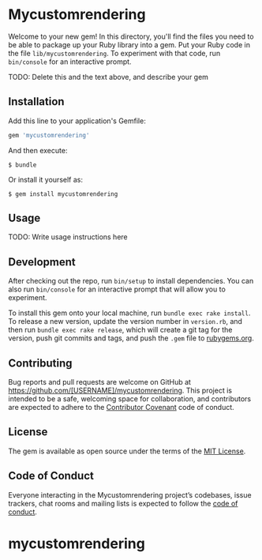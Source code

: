 
# Mycustomrendering

Welcome to your new gem! In this directory, you'll find the files you need to be able to package up your Ruby library into a gem. Put your Ruby code in the file `lib/mycustomrendering`. To experiment with that code, run `bin/console` for an interactive prompt.

TODO: Delete this and the text above, and describe your gem

## Installation

Add this line to your application's Gemfile:

```ruby
gem 'mycustomrendering'
```

And then execute:

    $ bundle

Or install it yourself as:

    $ gem install mycustomrendering

## Usage

TODO: Write usage instructions here

## Development

After checking out the repo, run `bin/setup` to install dependencies. You can also run `bin/console` for an interactive prompt that will allow you to experiment.

To install this gem onto your local machine, run `bundle exec rake install`. To release a new version, update the version number in `version.rb`, and then run `bundle exec rake release`, which will create a git tag for the version, push git commits and tags, and push the `.gem` file to [rubygems.org](https://rubygems.org).

## Contributing

Bug reports and pull requests are welcome on GitHub at https://github.com/[USERNAME]/mycustomrendering. This project is intended to be a safe, welcoming space for collaboration, and contributors are expected to adhere to the [Contributor Covenant](http://contributor-covenant.org) code of conduct.

## License

The gem is available as open source under the terms of the [MIT License](https://opensource.org/licenses/MIT).

## Code of Conduct

Everyone interacting in the Mycustomrendering project’s codebases, issue trackers, chat rooms and mailing lists is expected to follow the [code of conduct](https://github.com/[USERNAME]/mycustomrendering/blob/master/CODE_OF_CONDUCT.md).
# mycustomrendering
